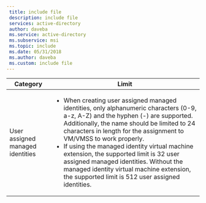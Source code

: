 ```yaml
---
 title: include file
 description: include file
 services: active-directory
 author: daveba
 ms.service: active-directory
 ms.subservice: msi
 ms.topic: include
 ms.date: 05/31/2018
 ms.author: daveba
 ms.custom: include file
---
```


| Category | Limit |
| --- | --- |
| User assigned managed identities | <ul><li>When creating user assigned managed identities, only alphanumeric characters (0-9, a-z, A-Z) and the hyphen (-) are supported. Additionally, the name should be limited to 24 characters in length for the assignment to VM/VMSS to work properly.</li><li>If using the managed identity virtual machine extension, the supported limit is 32 user assigned managed identities.  Without the managed identity virtual machine extension, the supported limit is 512 user assigned identities.</li>|

